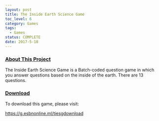 ```yaml
---
layout: post
title: The Inside Earth Science Game
toc_level: 6
category: Games
tags: 
  - Games
status: COMPLETE
date: 2017-5-18
---
```


### <u>About This Project</u>

The Inside Earth Science Game is a Batch-coded question game in which you answer questions based on the inside of the earth.  There are 13 questions.

### <u>Download</u>

To download this game, please visit:

<a target="_blank" href="https://g.esbnonline.ml/tiesgdownload">https://g.esbnonline.ml/tiesgdownload</a>
